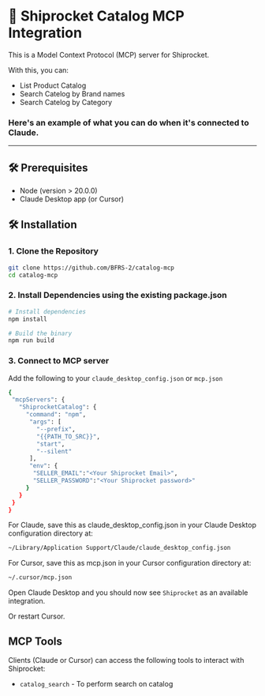 # 🚀 Shiprocket Catalog MCP Integration

This is a Model Context Protocol (MCP) server for Shiprocket.

With this, you can:

- List Product Catalog
- Search Catelog by Brand names
- Search Catelog by Category

### Here's an example of what you can do when it's connected to Claude.

---

## 🛠️ Prerequisites

- Node (version > 20.0.0)
- Claude Desktop app (or Cursor)

## 🛠️ Installation

### 1. Clone the Repository

```bash
git clone https://github.com/BFRS-2/catalog-mcp
cd catalog-mcp
```

### 2. Install Dependencies using the existing package.json

```bash
# Install dependencies
npm install

# Build the binary
npm run build
```

### 3. Connect to MCP server

Add the following to your `claude_desktop_config.json` or `mcp.json`

```bash
{
 "mcpServers": {
   "ShiprocketCatalog": {
     "command": "npm",
      "args": [
        "--prefix",
        "{{PATH_TO_SRC}}",
        "start",
        "--silent"
      ],
      "env": {
       "SELLER_EMAIL":"<Your Shiprocket Email>",
       "SELLER_PASSWORD":"<Your Shiprocket password>"
     }
   }
 }
}
```

For Claude, save this as claude_desktop_config.json in your Claude Desktop configuration directory at:

```bash
~/Library/Application Support/Claude/claude_desktop_config.json
```

For Cursor, save this as mcp.json in your Cursor configuration directory at:

```bash
~/.cursor/mcp.json
```

Open Claude Desktop and you should now see `Shiprocket` as an available integration.

Or restart Cursor.

## MCP Tools

Clients (Claude or Cursor) can access the following tools to interact with Shiprocket:

- `catalog_search` - To perform search on catalog
